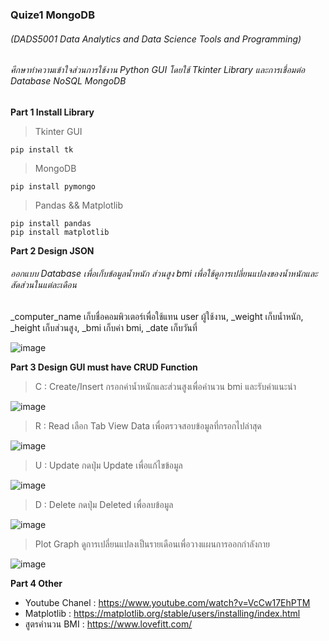 ### Quize1 MongoDB
###### (DADS5001 Data Analytics and Data Science Tools and Programming)
###### ศึกษาทำความเข้าใจส่วนการใช้งาน Python GUI โดยใช้ Tkinter Library และการเชื่อมต่อ Database NoSQL MongoDB

**Part 1 Install Library**
> Tkinter GUI
```
pip install tk
```
> MongoDB
```
pip install pymongo
```
> Pandas && Matplotlib
```
pip install pandas
pip install matplotlib
```
**Part 2 Design JSON**

###### ออกแบบ Database เพื่อเก็บข้อมูลน้ำหนัก ส่วนสูง bmi เพื่อใช้ดูการเปลี่ยนแปลงของน้ำหนักและสัดส่วนในแต่ละเดือน
_computer_name เก็บชื่อคอมพิวเตอร์เพื่อใช้แทน user ผู้ใช้งาน,
_weight เก็บน้ำหนัก,
_height เก็บส่วนสูง,
_bmi เก็บค่า bmi,
_date เก็บวันที่ 

![image](https://user-images.githubusercontent.com/114323892/205356158-dafbf743-3bd6-463d-962a-b9aea8047ae5.png)

**Part 3 Design GUI must have CRUD Function**

> C : Create/Insert กรอกค่าน้ำหนักและส่วนสูงเพื่อคำนวน bmi และรับคำแนะนำ

![image](https://user-images.githubusercontent.com/114323892/205358409-ce45803b-0c9a-4db9-93b9-abf1ec117505.png)

> R : Read เลือก Tab View Data เพื่อตรวจสอบข้อมูลที่กรอกไปล่าสุด

![image](https://user-images.githubusercontent.com/114323892/205358895-3cface5f-76ee-463b-94bb-068eb9520b1b.png)

> U : Update กดปุ่ม Update เพื่อแก้ไขข้อมูล

![image](https://user-images.githubusercontent.com/114323892/205360742-32827267-14c3-4042-90dd-3f4e9f1be5c8.png)

> D : Delete กดปุ่ม Deleted เพื่อลบข้อมูล

![image](https://user-images.githubusercontent.com/114323892/205361301-3fb434ec-a9b8-4c3d-ac80-02834861cefd.png)

> Plot Graph ดูการเปลี่ยนแปลงเป็นรายเดือนเพื่อวางแผนการออกกำลังกาย 

![image](https://user-images.githubusercontent.com/114323892/205362859-91de9abe-83df-4329-9790-8ca70c7ab632.png)

**Part 4 Other**
- Youtube Chanel : https://www.youtube.com/watch?v=VcCw17EhPTM
- Matplotlib : https://matplotlib.org/stable/users/installing/index.html
- สูตรคำนวน BMI : https://www.lovefitt.com/

